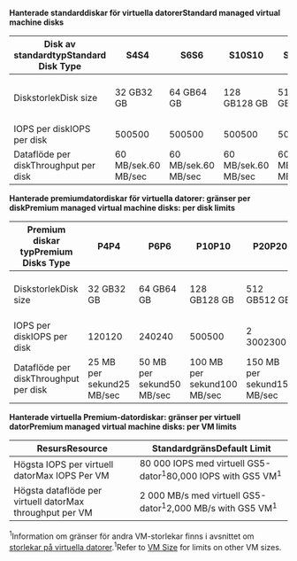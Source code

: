 <span data-ttu-id="cd208-101">**Hanterade standarddiskar för virtuella datorer**</span><span class="sxs-lookup"><span data-stu-id="cd208-101">**Standard managed virtual machine disks**</span></span>

| <span data-ttu-id="cd208-102">Disk av standardtyp</span><span class="sxs-lookup"><span data-stu-id="cd208-102">Standard Disk Type</span></span>  | <span data-ttu-id="cd208-103">S4</span><span class="sxs-lookup"><span data-stu-id="cd208-103">S4</span></span>               | <span data-ttu-id="cd208-104">S6</span><span class="sxs-lookup"><span data-stu-id="cd208-104">S6</span></span>               | <span data-ttu-id="cd208-105">S10</span><span class="sxs-lookup"><span data-stu-id="cd208-105">S10</span></span>              | <span data-ttu-id="cd208-106">S20</span><span class="sxs-lookup"><span data-stu-id="cd208-106">S20</span></span>              | <span data-ttu-id="cd208-107">S30</span><span class="sxs-lookup"><span data-stu-id="cd208-107">S30</span></span>              | <span data-ttu-id="cd208-108">S40</span><span class="sxs-lookup"><span data-stu-id="cd208-108">S40</span></span>              | <span data-ttu-id="cd208-109">S50</span><span class="sxs-lookup"><span data-stu-id="cd208-109">S50</span></span>              | 
|---------------------|---------------------|---------------------|------------------|------------------|------------------|------------------|------------------| 
| <span data-ttu-id="cd208-110">Diskstorlek</span><span class="sxs-lookup"><span data-stu-id="cd208-110">Disk size</span></span>           | <span data-ttu-id="cd208-111">32 GB</span><span class="sxs-lookup"><span data-stu-id="cd208-111">32 GB</span></span>            | <span data-ttu-id="cd208-112">64 GB</span><span class="sxs-lookup"><span data-stu-id="cd208-112">64 GB</span></span>            | <span data-ttu-id="cd208-113">128 GB</span><span class="sxs-lookup"><span data-stu-id="cd208-113">128 GB</span></span>           | <span data-ttu-id="cd208-114">512 GB</span><span class="sxs-lookup"><span data-stu-id="cd208-114">512 GB</span></span>           | <span data-ttu-id="cd208-115">1 024 GB (1 TB)</span><span class="sxs-lookup"><span data-stu-id="cd208-115">1024 GB (1 TB)</span></span>   | <span data-ttu-id="cd208-116">2 048 GB (2TB)</span><span class="sxs-lookup"><span data-stu-id="cd208-116">2048 GB (2TB)</span></span>    | <span data-ttu-id="cd208-117">4095 GB (4 TB)</span><span class="sxs-lookup"><span data-stu-id="cd208-117">4095 GB (4 TB)</span></span>   | 
| <span data-ttu-id="cd208-118">IOPS per disk</span><span class="sxs-lookup"><span data-stu-id="cd208-118">IOPS per disk</span></span>       | <span data-ttu-id="cd208-119">500</span><span class="sxs-lookup"><span data-stu-id="cd208-119">500</span></span>              | <span data-ttu-id="cd208-120">500</span><span class="sxs-lookup"><span data-stu-id="cd208-120">500</span></span>              | <span data-ttu-id="cd208-121">500</span><span class="sxs-lookup"><span data-stu-id="cd208-121">500</span></span>              | <span data-ttu-id="cd208-122">500</span><span class="sxs-lookup"><span data-stu-id="cd208-122">500</span></span>              | <span data-ttu-id="cd208-123">500</span><span class="sxs-lookup"><span data-stu-id="cd208-123">500</span></span>              | <span data-ttu-id="cd208-124">500</span><span class="sxs-lookup"><span data-stu-id="cd208-124">500</span></span>             | <span data-ttu-id="cd208-125">500</span><span class="sxs-lookup"><span data-stu-id="cd208-125">500</span></span>              | 
| <span data-ttu-id="cd208-126">Dataflöde per disk</span><span class="sxs-lookup"><span data-stu-id="cd208-126">Throughput per disk</span></span> | <span data-ttu-id="cd208-127">60 MB/sek.</span><span class="sxs-lookup"><span data-stu-id="cd208-127">60 MB/sec</span></span> | <span data-ttu-id="cd208-128">60 MB/sek.</span><span class="sxs-lookup"><span data-stu-id="cd208-128">60 MB/sec</span></span> | <span data-ttu-id="cd208-129">60 MB/sek.</span><span class="sxs-lookup"><span data-stu-id="cd208-129">60 MB/sec</span></span> | <span data-ttu-id="cd208-130">60 MB/sek.</span><span class="sxs-lookup"><span data-stu-id="cd208-130">60 MB/sec</span></span> | <span data-ttu-id="cd208-131">60 MB/sek.</span><span class="sxs-lookup"><span data-stu-id="cd208-131">60 MB/sec</span></span> | <span data-ttu-id="cd208-132">60 MB/sek.</span><span class="sxs-lookup"><span data-stu-id="cd208-132">60 MB/sec</span></span> | <span data-ttu-id="cd208-133">60 MB/sek.</span><span class="sxs-lookup"><span data-stu-id="cd208-133">60 MB/sec</span></span> | 

<span data-ttu-id="cd208-134">**Hanterade premiumdatordiskar för virtuella datorer: gränser per disk**</span><span class="sxs-lookup"><span data-stu-id="cd208-134">**Premium managed virtual machine disks: per disk limits**</span></span>

| <span data-ttu-id="cd208-135">Premium diskar typ</span><span class="sxs-lookup"><span data-stu-id="cd208-135">Premium Disks Type</span></span>  | <span data-ttu-id="cd208-136">P4</span><span class="sxs-lookup"><span data-stu-id="cd208-136">P4</span></span>    | <span data-ttu-id="cd208-137">P6</span><span class="sxs-lookup"><span data-stu-id="cd208-137">P6</span></span>    | <span data-ttu-id="cd208-138">P10</span><span class="sxs-lookup"><span data-stu-id="cd208-138">P10</span></span>   | <span data-ttu-id="cd208-139">P20</span><span class="sxs-lookup"><span data-stu-id="cd208-139">P20</span></span>   | <span data-ttu-id="cd208-140">P30</span><span class="sxs-lookup"><span data-stu-id="cd208-140">P30</span></span>   | <span data-ttu-id="cd208-141">P40</span><span class="sxs-lookup"><span data-stu-id="cd208-141">P40</span></span>   | <span data-ttu-id="cd208-142">P50</span><span class="sxs-lookup"><span data-stu-id="cd208-142">P50</span></span>   | 
|---------------------|-------|-------|-------|-------|-------|-------|-------|
| <span data-ttu-id="cd208-143">Diskstorlek</span><span class="sxs-lookup"><span data-stu-id="cd208-143">Disk size</span></span>           | <span data-ttu-id="cd208-144">32 GB</span><span class="sxs-lookup"><span data-stu-id="cd208-144">32 GB</span></span> | <span data-ttu-id="cd208-145">64 GB</span><span class="sxs-lookup"><span data-stu-id="cd208-145">64 GB</span></span> | <span data-ttu-id="cd208-146">128 GB</span><span class="sxs-lookup"><span data-stu-id="cd208-146">128 GB</span></span>| <span data-ttu-id="cd208-147">512 GB</span><span class="sxs-lookup"><span data-stu-id="cd208-147">512 GB</span></span>            | <span data-ttu-id="cd208-148">1 024 GB (1 TB)</span><span class="sxs-lookup"><span data-stu-id="cd208-148">1024 GB (1 TB)</span></span>    | <span data-ttu-id="cd208-149">2 048 GB (2 TB)</span><span class="sxs-lookup"><span data-stu-id="cd208-149">2048 GB (2 TB)</span></span>    | <span data-ttu-id="cd208-150">4095 GB (4 TB)</span><span class="sxs-lookup"><span data-stu-id="cd208-150">4095 GB (4 TB)</span></span>    | 
| <span data-ttu-id="cd208-151">IOPS per disk</span><span class="sxs-lookup"><span data-stu-id="cd208-151">IOPS per disk</span></span>       | <span data-ttu-id="cd208-152">120</span><span class="sxs-lookup"><span data-stu-id="cd208-152">120</span></span>   | <span data-ttu-id="cd208-153">240</span><span class="sxs-lookup"><span data-stu-id="cd208-153">240</span></span>   | <span data-ttu-id="cd208-154">500</span><span class="sxs-lookup"><span data-stu-id="cd208-154">500</span></span>   | <span data-ttu-id="cd208-155">2 300</span><span class="sxs-lookup"><span data-stu-id="cd208-155">2300</span></span>              | <span data-ttu-id="cd208-156">5000</span><span class="sxs-lookup"><span data-stu-id="cd208-156">5000</span></span>              | <span data-ttu-id="cd208-157">7500</span><span class="sxs-lookup"><span data-stu-id="cd208-157">7500</span></span>              | <span data-ttu-id="cd208-158">7500</span><span class="sxs-lookup"><span data-stu-id="cd208-158">7500</span></span>              | 
| <span data-ttu-id="cd208-159">Dataflöde per disk</span><span class="sxs-lookup"><span data-stu-id="cd208-159">Throughput per disk</span></span> | <span data-ttu-id="cd208-160">25 MB per sekund</span><span class="sxs-lookup"><span data-stu-id="cd208-160">25 MB/sec</span></span> | <span data-ttu-id="cd208-161">50 MB per sekund</span><span class="sxs-lookup"><span data-stu-id="cd208-161">50 MB/sec</span></span>  | <span data-ttu-id="cd208-162">100 MB per sekund</span><span class="sxs-lookup"><span data-stu-id="cd208-162">100 MB/sec</span></span> | <span data-ttu-id="cd208-163">150 MB per sekund</span><span class="sxs-lookup"><span data-stu-id="cd208-163">150 MB/sec</span></span> | <span data-ttu-id="cd208-164">200 MB per sekund</span><span class="sxs-lookup"><span data-stu-id="cd208-164">200 MB/sec</span></span> | <span data-ttu-id="cd208-165">250 MB per sekund</span><span class="sxs-lookup"><span data-stu-id="cd208-165">250 MB/sec</span></span> | <span data-ttu-id="cd208-166">250 MB per sekund</span><span class="sxs-lookup"><span data-stu-id="cd208-166">250 MB/sec</span></span> |

<span data-ttu-id="cd208-167">**Hanterade virtuella Premium-datordiskar: gränser per virtuell dator**</span><span class="sxs-lookup"><span data-stu-id="cd208-167">**Premium managed virtual machine disks: per VM limits**</span></span>

| <span data-ttu-id="cd208-168">Resurs</span><span class="sxs-lookup"><span data-stu-id="cd208-168">Resource</span></span> | <span data-ttu-id="cd208-169">Standardgräns</span><span class="sxs-lookup"><span data-stu-id="cd208-169">Default Limit</span></span> |
| --- | --- |
| <span data-ttu-id="cd208-170">Högsta IOPS per virtuell dator</span><span class="sxs-lookup"><span data-stu-id="cd208-170">Max IOPS Per VM</span></span> |<span data-ttu-id="cd208-171">80 000 IOPS med virtuell GS5-dator<sup>1</sup></span><span class="sxs-lookup"><span data-stu-id="cd208-171">80,000 IOPS with GS5 VM<sup>1</sup></span></span> |
| <span data-ttu-id="cd208-172">Högsta dataflöde per virtuell dator</span><span class="sxs-lookup"><span data-stu-id="cd208-172">Max throughput per VM</span></span> |<span data-ttu-id="cd208-173">2 000 MB/s med virtuell GS5-dator<sup>1</sup></span><span class="sxs-lookup"><span data-stu-id="cd208-173">2,000 MB/s with GS5 VM<sup>1</sup></span></span> |

<span data-ttu-id="cd208-174"><sup>1</sup>Information om gränser för andra VM-storlekar finns i avsnittet om [storlekar på virtuella datorer](../articles/virtual-machines/linux/sizes.md?toc=%2fazure%2fvirtual-machines%2flinux%2ftoc.json).</span><span class="sxs-lookup"><span data-stu-id="cd208-174"><sup>1</sup>Refer to [VM Size](../articles/virtual-machines/linux/sizes.md?toc=%2fazure%2fvirtual-machines%2flinux%2ftoc.json) for limits on other VM sizes.</span></span> 
